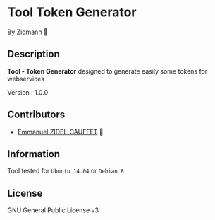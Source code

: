# Tool Token Generator

By [Zidmann](mailto:emmanuel.zidel@gmail.com) :bow: 

## Description

**Tool - Token Generator** designed to generate easily some tokens for webservices

Version : 1.0.0

## Contributors

* [Emmanuel ZIDEL-CAUFFET](mailto:emmanuel.zidel@gmail.com) :bow: 

## Information

Tool tested for `Ubuntu 14.04` or `Debian 8`

## License

GNU General Public License v3
